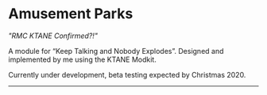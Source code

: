 # Amusement Parks
*"RMC KTANE Confirmed?!"*

A module for “Keep Talking and Nobody Explodes”. Designed and implemented by me using the KTANE Modkit.

Currently under development, beta testing expected by Christmas 2020.

---